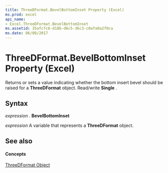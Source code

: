 ```yaml
---
title: ThreeDFormat.BevelBottomInset Property (Excel)
ms.prod: excel
api_name:
- Excel.ThreeDFormat.BevelBottomInset
ms.assetid: 35afcfc6-d18b-d6c5-36c3-c0afa0a2f0ca
ms.date: 06/08/2017
---
```



# ThreeDFormat.BevelBottomInset Property (Excel)

Returns or sets a value indicating whether the bottom insert bevel should be raised for a **ThreeDFormat** object. Read/write **Single** .


## Syntax

 _expression_ . **BevelBottomInset**

 _expression_ A variable that represents a **ThreeDFormat** object.


## See also


#### Concepts


[ThreeDFormat Object](threedformat-object-excel.md)

